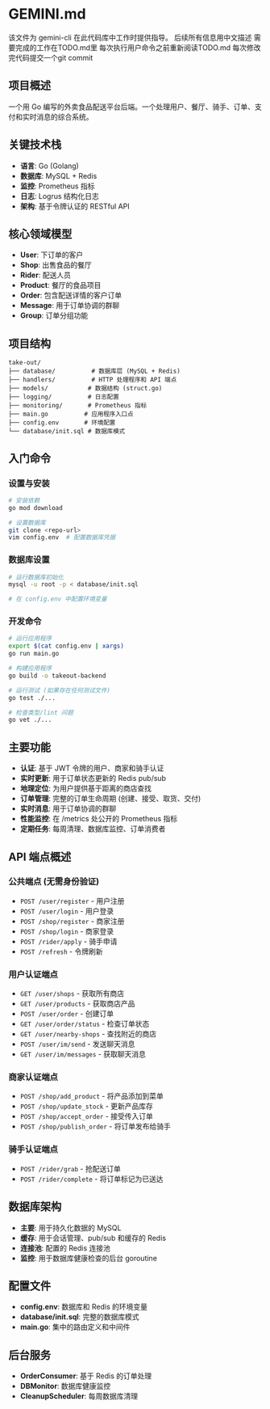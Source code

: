 # GEMINI.md

该文件为 gemini-cli 在此代码库中工作时提供指导。
后续所有信息用中文描述
需要完成的工作在TODO.md里
每次执行用户命令之前重新阅读TODO.md
每次修改完代码提交一个git commit

## 项目概述
一个用 Go 编写的外卖食品配送平台后端。一个处理用户、餐厅、骑手、订单、支付和实时消息的综合系统。

## 关键技术栈
- **语言**: Go (Golang)
- **数据库**: MySQL + Redis
- **监控**: Prometheus 指标
- **日志**: Logrus 结构化日志
- **架构**: 基于令牌认证的 RESTful API

## 核心领域模型
- **User**: 下订单的客户
- **Shop**: 出售食品的餐厅
- **Rider**: 配送人员
- **Product**: 餐厅的食品项目
- **Order**: 包含配送详情的客户订单
- **Message**: 用于订单协调的群聊
- **Group**: 订单分组功能

## 项目结构
```
take-out/
├── database/          # 数据库层 (MySQL + Redis)
├── handlers/          # HTTP 处理程序和 API 端点
├── models/           # 数据结构 (struct.go)
├── logging/          # 日志配置
├── monitoring/       # Prometheus 指标
├── main.go          # 应用程序入口点
├── config.env       # 环境配置
└── database/init.sql # 数据库模式
```

## 入门命令

### 设置与安装
```bash
# 安装依赖
go mod download

# 设置数据库
git clone <repo-url>
vim config.env  # 配置数据库凭据
```

### 数据库设置
```bash
# 运行数据库初始化
mysql -u root -p < database/init.sql

# 在 config.env 中配置环境变量
```

### 开发命令
```bash
# 运行应用程序
export $(cat config.env | xargs)
go run main.go

# 构建应用程序
go build -o takeout-backend

# 运行测试 (如果存在任何测试文件)
go test ./...

# 检查类型/lint 问题
go vet ./...
```

## 主要功能
- **认证**: 基于 JWT 令牌的用户、商家和骑手认证
- **实时更新**: 用于订单状态更新的 Redis pub/sub
- **地理定位**: 为用户提供基于距离的商店查找
- **订单管理**: 完整的订单生命周期 (创建、接受、取货、交付)
- **实时消息**: 用于订单协调的群聊
- **性能监控**: 在 /metrics 处公开的 Prometheus 指标
- **定期任务**: 每周清理、数据库监控、订单消费者

## API 端点概述

### 公共端点 (无需身份验证)
- `POST /user/register` - 用户注册
- `POST /user/login` - 用户登录
- `POST /shop/register` - 商家注册
- `POST /shop/login` - 商家登录
- `POST /rider/apply` - 骑手申请
- `POST /refresh` - 令牌刷新

### 用户认证端点
- `GET /user/shops` - 获取所有商店
- `GET /user/products` - 获取商店产品
- `POST /user/order` - 创建订单
- `GET /user/order/status` - 检查订单状态
- `GET /user/nearby-shops` - 查找附近的商店
- `POST /user/im/send` - 发送聊天消息
- `GET /user/im/messages` - 获取聊天消息

### 商家认证端点
- `POST /shop/add_product` - 将产品添加到菜单
- `POST /shop/update_stock` - 更新产品库存
- `POST /shop/accept_order` - 接受传入订单
- `POST /shop/publish_order` - 将订单发布给骑手

### 骑手认证端点
- `POST /rider/grab` - 抢配送订单
- `POST /rider/complete` - 将订单标记为已送达

## 数据库架构
- **主要**: 用于持久化数据的 MySQL
- **缓存**: 用于会话管理、pub/sub 和缓存的 Redis
- **连接池**: 配置的 Redis 连接池
- **监控**: 用于数据库健康检查的后台 goroutine

## 配置文件
- **config.env**: 数据库和 Redis 的环境变量
- **database/init.sql**: 完整的数据库模式
- **main.go**: 集中的路由定义和中间件

## 后台服务
- **OrderConsumer**: 基于 Redis 的订单处理
- **DBMonitor**: 数据库健康监控
- **CleanupScheduler**: 每周数据库清理
